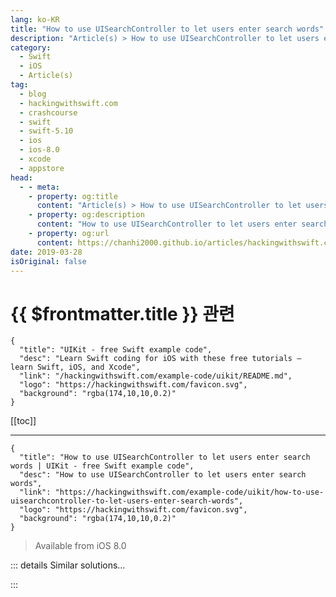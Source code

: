 ```yaml
---
lang: ko-KR
title: "How to use UISearchController to let users enter search words"
description: "Article(s) > How to use UISearchController to let users enter search words"
category:
  - Swift
  - iOS
  - Article(s)
tag: 
  - blog
  - hackingwithswift.com
  - crashcourse
  - swift
  - swift-5.10
  - ios
  - ios-8.0
  - xcode
  - appstore
head:
  - - meta:
    - property: og:title
      content: "Article(s) > How to use UISearchController to let users enter search words"
    - property: og:description
      content: "How to use UISearchController to let users enter search words"
    - property: og:url
      content: https://chanhi2000.github.io/articles/hackingwithswift.com/example-code/uikit/how-to-use-uisearchcontroller-to-let-users-enter-search-words.html
date: 2019-03-28
isOriginal: false
---
```


# {{ $frontmatter.title }} 관련

```component VPCard
{
  "title": "UIKit - free Swift example code",
  "desc": "Learn Swift coding for iOS with these free tutorials – learn Swift, iOS, and Xcode",
  "link": "/hackingwithswift.com/example-code/uikit/README.md",
  "logo": "https://hackingwithswift.com/favicon.svg",
  "background": "rgba(174,10,10,0.2)"
}
```

[[toc]]

---

```component VPCard
{
  "title": "How to use UISearchController to let users enter search words | UIKit - free Swift example code",
  "desc": "How to use UISearchController to let users enter search words",
  "link": "https://hackingwithswift.com/example-code/uikit/how-to-use-uisearchcontroller-to-let-users-enter-search-words",
  "logo": "https://hackingwithswift.com/favicon.svg",
  "background": "rgba(174,10,10,0.2)"
}
```

> Available from iOS 8.0

<!-- TODO: 작성 -->

<!--
`UISearchController` is a small component designed to make it easy and consistent to add searching to any view controller. Adding it only takes a few small steps: 

1. Embed your view controller in a navigation controller.
2. Add a conformance to `UISearchResultsUpdating`.
3. Create the search controller and assign it to your view controller.
4. Implement its sole required method: `updateSearchResults()`.

Let’s go through them here. First, open Main.storyboard, select your view controller, then embed it in a navigation controller – go to the Editor menu and choose Embed In > Navigation Controller.

Second, modify your view controller’s definition so that it includes a conformance for `UISearchResultsUpdating`.

Third, add some code to `viewDidLoad()` to create the search controller and assign it to the current view controller. The search controller actually belongs as a property of the navigation item of the view controller, which automatically places it inside your navigation bar when the view controller is displayed.

```swift
let search = UISearchController(searchResultsController: nil)
search.searchResultsUpdater = self
search.obscuresBackgroundDuringPresentation = false
search.searchBar.placeholder = "Type something here to search"
navigationItem.searchController = search
```

Finally, implement the `updateSearchResults()` method to update your search results. This method gets called every time the user types anything into the search bar, so it’s your job to use their new text to filter your data however you want:

```swift
func updateSearchResults(for searchController: UISearchController) {
    guard let text = searchController.searchBar.text else { return }
    print(text)
}
```

That’s it!

-->

::: details Similar solutions…

<!--
/quick-start/swiftui/how-to-add-search-tokens-to-a-search-field">How to add search tokens to a search field 
/example-code/naturallanguage/how-to-find-similar-words-for-a-search-term">How to find similar words for a search term 
/quick-start/concurrency/how-to-call-an-async-function-using-async-let">How to call an async function using async let 
/example-code/uikit/how-to-add-scopes-to-a-uisearchcontroller">How to add scopes to a UISearchController 
/example-code/uikit/how-to-stop-your-uisearchcontroller-bar-hiding-when-you-scroll">How to stop your UISearchController bar hiding when you scroll</a>
-->

:::

